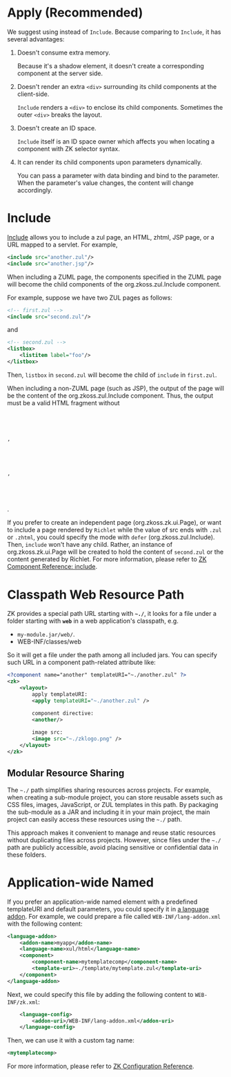 # Apply (Recommended)

We suggest using
[<apply>](http://books.zkoss.org/zk-mvvm-book/8.0/shadow_elements/shadow_elements.html)
instead of `Include`. Because comparing to `Include`, it has several
advantages:

1.  Doesn't consume extra memory.
      
    Because it's a shadow element, it doesn't create a corresponding
    component at the server side.
2.  Doesn't render an extra `<div>` surrounding its child components at
    the client-side.
      
    `Include` renders a `<div>` to enclose its child components.
    Sometimes the outer `<div>` breaks the layout.
3.  Doesn't create an ID space.
      
    `Include` itself is an ID space owner which affects you when
    locating a component with ZK selector syntax.
4.  It can render its child components upon parameters dynamically.
      
    You can pass a parameter with data binding and bind to the
    parameter. When the parameter's value changes, the content will
    change accordingly.

# Include

[Include]({{site.baseurl}}/zk_component_ref/essential_components/include)
allows you to include a zul page, an HTML, zhtml, JSP page, or a URL
mapped to a servlet. For example,

```xml
<include src="another.zul"/>
<include src="another.jsp"/>
```

When including a ZUML page, the components specified in the ZUML page
will become the child components of the
<javadoc>org.zkoss.zul.Include</javadoc> component.

For example, suppose we have two ZUL pages as follows:

```xml
<!-- first.zul -->
<include src="second.zul"/>
```

and

```xml
<!-- second.zul -->
<listbox>
    <listitem label="foo"/>
</listbox>
```

Then, `listbox` in `second.zul` will become the child of `include` in
`first.zul`.

When including a non-ZUML page (such as JSP), the output of the page
will be the content of the <javadoc>org.zkoss.zul.Include</javadoc>
component. Thus, the output must be a valid HTML fragment without <code>

<html>

,

<head>

,

<body>

</code>.

If you prefer to create an independent page
(<javadoc type="interface">org.zkoss.zk.ui.Page</javadoc>), or want to
include a page rendered by `Richlet` while the value of src ends with
`.zul` or `.zhtml`, you could specify the mode with `defer`
(<javadoc method="setMode(java.lang.String)">org.zkoss.zul.Include</javadoc>).
Then, `include` won't have any child. Rather, an instance of
<javadoc type="interface">org.zkoss.zk.ui.Page</javadoc> will be created
to hold the content of `second.zul` or the content generated by Richlet.
For more information, please refer to [ZK Component Reference:
include]({{site.baseurl}}/zk_component_ref/essential_components/include).

# Classpath Web Resource Path

ZK provides a special path URL starting with **`~./`**, it looks for a
file under a folder starting with **`web`** in a web application's
classpath, e.g.

- `my-module.jar/web/`.
- WEB-INF/classes/web

So it will get a file under the path among all included jars. You can
specify such URL in a component path-related attribute like:

```xml
<?component name="another" templateURI="~./another.zul" ?>
<zk>
    <vlayout>
        apply templateURI:
        <apply templateURI="~./another.zul" />

        component directive:
        <another/>
        
        image src:
        <image src="~./zklogo.png" />
    </vlayout>
</zk>
```

## Modular Resource Sharing

The `~./` path simplifies sharing resources across projects. For example, when creating a sub-module project, you can store reusable assets such as CSS files, images, JavaScript, or ZUL templates in this path. By packaging the sub-module as a JAR and including it in your main project, the main project can easily access these resources using the `~./` path.

This approach makes it convenient to manage and reuse static resources without duplicating files across projects. However, since files under the `~./` path are publicly accessible, avoid placing sensitive or confidential data in these folders.

# Application-wide Named <Apply>

If you prefer an application-wide named
[<apply>](http://books.zkoss.org/zk-mvvm-book/8.0/syntax/apply.html)
element with a predefined templateURI and default parameters, you could
specify it in [a language
addon]({{site.baseurl}}/zk_client_side_ref/language_definition). For
example, we could prepare a file called `WEB-INF/lang-addon.xml` with
the following content:

```xml
<language-addon>
    <addon-name>myapp</addon-name>
    <language-name>xul/html</language-name>
    <component>
        <component-name>mytemplatecomp</component-name>
        <template-uri>~./template/mytemplate.zul</template-uri>
    </component>
</language-addon>
```

Next, we could specify this file by adding the following content to
`WEB-INF/zk.xml`:

```xml
    <language-config>
        <addon-uri>/WEB-INF/lang-addon.xml</addon-uri>
    </language-config>
```

Then, we can use it with a custom tag name:

```xml
<mytemplatecomp>
```

For more information, please refer to [ZK Configuration
Reference]({{site.baseurl}}/zk_config_ref/the_language-config_element).

